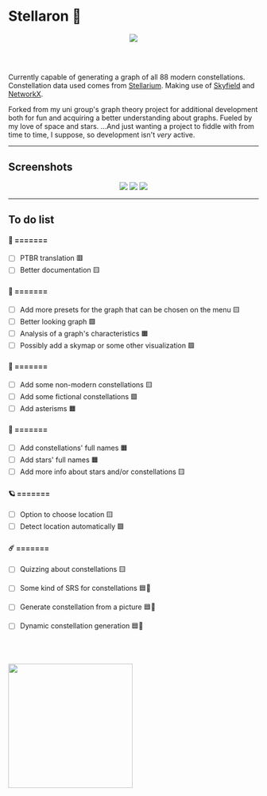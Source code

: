 # Stellaron 🌌

<p align="center">
  <img src="https://github.com/amanda-lais/Stellaron/assets/100282290/2f7226c4-0c6a-47b4-92a6-676580890cfb"/>
</p>

<br></br>

Currently capable of generating a graph of all 88 modern constellations.
Constellation data used comes from [Stellarium](https://github.com/Stellarium/stellarium). Making use of [Skyfield](https://github.com/skyfielders/python-skyfield) and [NetworkX](https://github.com/networkx/networkx).

Forked from my uni group's graph theory project for additional development both for fun and acquiring a better understanding about graphs. Fueled by my love of space and stars. ...And just wanting a project to fiddle with from time to time, I suppose, so development isn't *very* active.

---

## Screenshots

<p align="center">
  <img src="https://github.com/amanda-lais/Stellaron/assets/100282290/b278b3ce-9203-47c3-9f68-5f3c85f8775f"/>
  <img src="https://github.com/amanda-lais/Stellaron/assets/100282290/d635ceb4-46c5-439d-95cb-c23a52fb947c"/>
  <img src="https://github.com/amanda-lais/Stellaron/assets/100282290/f4acd6fb-a9ae-4579-bb1b-bfc63df416af"/>
</p>

---

## To do list

#### 🌠 =======
- [ ] PTBR translation 🟥
- [ ] Better documentation 🟨

#### 🌟 =======
- [ ] Add more presets for the graph that can be chosen on the menu 🟨
- [ ] Better looking graph 🟩
- [ ] Analysis of a graph's characteristics 🟧
- [ ] Possibly add a skymap or some other visualization 🟩

#### 🔭 =======
- [ ] Add some non-modern constellations 🟨
- [ ] Add some fictional constellations 🟩
- [ ] Add asterisms 🟧

#### 🌃 =======
- [ ] Add constellations' full names 🟧
- [ ] Add stars' full names 🟧
- [ ] Add more info about stars and/or constellations 🟨

#### 🪐 =======
- [ ] Option to choose location 🟨
- [ ] Detect location automatically 🟩

#### ☄️ =======
- [ ] Quizzing about constellations 🟨
- [ ] Some kind of SRS for constellations 🟦🐳
- [ ] Generate constellation from a picture 🟦🐳
- [ ] Dynamic constellation generation 🟦🐳


<br></br>

<img src="https://github.com/amanda-lais/Stellaron/assets/100282290/461e524d-46e5-493d-84ac-0df60752ee61" width="250"/>

